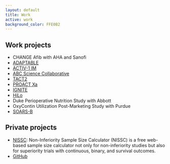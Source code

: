 ```yaml
---
layout: default
title: Work
active: work
background_color: FFE0B2
---
```

## Work projects
- CHANGE Afib with AHA and Sanofi
- [ADAPTABLE](https://clinicaltrials.gov/ct2/show/NCT02697916)
- [ACTIV-1 IM](https://clinicaltrials.gov/ct2/show/NCT04593940)
- [ABC Science Collaborative](https://abcsciencecollaborative.org/)
- [TACT2](https://clinicaltrials.gov/ct2/show/NCT02733185)
- [PROACT Xa](https://clinicaltrials.gov/ct2/show/NCT04142658)
- [IGNITE](https://gmkb.org/)
- [HiLo](https://clinicaltrials.gov/ct2/show/NCT04095039)
- Duke Perioperative Nutrition Study with Abbott
- OxyContin Utilization Post-Marketing Study with Purdue 
- [SOARS-B](https://clinicaltrials.gov/ct2/show/NCT01944046)

## Private projects
- [NISSC](http://www.hwasoon.kim/NISSC): Non-Inferiority Sample Size Calculator (NISSC) is a free web-based sample size calculator not only for non-inferiority studies but also for superiority trials with continuous, binary, and survival outcomes.
- [GitHub](https://github.com/dulcisflos)

